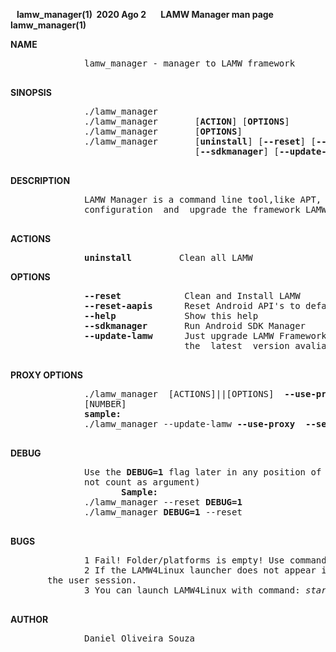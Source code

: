 **&nbsp;&nbsp;&nbsp;lamw_manager(1)&nbsp; 2020 Ago 2 &nbsp;&nbsp;&nbsp;&nbsp;&nbsp;&nbsp;LAMW Manager man page&nbsp;&nbsp;&nbsp;&nbsp;&nbsp;&nbsp; lamw_manager(1)**

**NAME**
<p>
       <pre>
              lamw_manager - manager to LAMW framework
       </pre>
</p>

**SINOPSIS**
<p>
       <pre>
              ./lamw_manager
              ./lamw_manager       [<strong>ACTION</strong>] [<strong>OPTIONS</strong>]
              ./lamw_manager       [<strong>OPTIONS</strong>]
              ./lamw_manager       [<strong>uninstall</strong>] [<strong>--reset</strong>] [<strong>--reset-aapis</strong>] 
                                   [<strong>--sdkmanager</strong>] [<strong>--update-lamw</strong>] [<strong>--help</strong>]
       </pre>
</p>

**DESCRIPTION**

<p>
       <pre>
              LAMW Manager is a command line tool,like APT, to automate the installation,
              configuration  and  upgrade the framework LAMW - Lazarus Android Module Wizard.
       </pre>
</p>

**ACTIONS**

<p>
       <pre>
              <strong>uninstall</strong>         Clean all LAMW</pre>
</p>

**OPTIONS**
<p>
       <pre>
              <strong>--reset</strong>            Clean and Install LAMW
              <strong>--reset-aapis</strong>      Reset Android API's to default
              <strong>--help</strong>             Show this help
              <strong>--sdkmanager</strong>       Run Android SDK Manager
              <strong>--update-lamw</strong>      Just upgrade LAMW Framework  (with 
                                 the  latest  version avaliable in git )
       </pre>
</p>

**PROXY OPTIONS**
<p>
       <pre>
              ./lamw_manager  [ACTIONS]||[OPTIONS]  <strong>--use-proxy</strong>  <strong>--server</strong> [HOST] <strong>--port</strong>
              [NUMBER]
              <strong>sample:</strong>
              ./lamw_manager --update-lamw <strong>--use-proxy</strong>  <strong>--server</strong>  10.0.16.1 --port 3128
        </pre>
 </p>

**DEBUG**
<p>
       <pre>
              Use the <strong>DEBUG=1</strong> flag later in any position of ./lamw_manager (flag does 
              not count as argument)
                     <strong>Sample:</strong>
              ./lamw_manager --reset <strong>DEBUG=1</strong>
              ./lamw_manager <strong>DEBUG=1</strong> --reset
       </pre>
</p>

**BUGS**

<p>
       <pre>
              1 Fail! Folder/platforms is empty! Use command ./lamw_manager <strong>--reset-aapis</strong> to fix then.
              2 If the LAMW4Linux launcher does not appear in the  start  menu, simply restart 
       the user session.
              3 You can launch LAMW4Linux with command: <em>startlamw4linux</em>. 
       </pre>
</p>

**AUTHOR**
<p>
       <pre>
              Daniel Oliveira Souza 
       </pre>
</p>
